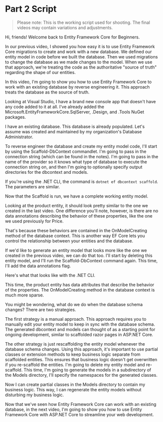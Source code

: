 # Part 2 Script

> Please note: This is the working script used for shooting. The final videos may contain variations and adjustments.

Hi, friends! Welcome back to Entity Framework Core for Beginners.

In our previous video, I showed you how easy it is to use Entity Framework Core migrations to create and work with a new database. We defined our entity model in code before we built the database. Then we used migrations to change the database as we made changes to the model. When we use that approach, we're treating the code as the authoritative "source of truth" regarding the shape of our entities.

In this video, I'm going to show you how to use Entity Framework Core to work with an existing database by reverse engineering it. This approach treats the database as the source of truth. 

Looking at Visual Studio, I have a brand new console app that doesn't have any code added to it at all. I've already added the Microsoft.EntityFrameworkCore.SqlServer, .Design, and .Tools NuGet packages.

I have an existing database. This database is already populated. Let's assume was created and maintained by my organization's Database Administrator.

To reverse engineer the database and create my entity model code, I'll start by using the Scaffold-DbContext commandlet. I'm going to pass in the connection string (which can be found in the notes). I'm going to pass in the name of the provider so it knows what type of database to execute the connection string on, and then I'm going to optionally specify output directories for the dbcontext and models.

If you're using the .NET CLI, the command is `dotnet ef dbcontext scaffold`. The parameters are similar.

Now that the Scaffold is run, we have a complete working entity model.

Looking at the product entity, it should look pretty similar to the one we created in the last video. One difference you'll note, however, is there are no data annotations describing the behavior of these properties, like the one we used previously for Price.

That's because these behaviors are contained in the OnModelCreating method of the database context. This is another way EF Core lets you control the relationship between your entities and the database.

If we'd like to generate an entity model that looks more like the one we created in the previous video, we can do that too. I'll start by deleting this entity model, and I'll run the Scaffold-DbContext command again. This time, I'll add the data annotations flag.

Here's what that looks like with the .NET CLI.

This time, the product entity has data attributes that describe the behavior of the properties. The OnModelCreating method in the database context is much more sparse.

You might be wondering, what do we do when the database schema changes? There are two strategies.

The first strategy is a manual approach. This approach requires you to manually edit your entity model to keep in sync with the database schema. The generated dbcontext and models can thought of as a starting point for ongoing development, similar to scaffolded razor pages in ASP.NET Core.

The other strategy is just rescaffolding the entity model whenever the database schema changes. Using this approach, it's important to use partial classes or extension methods to keep business logic separate from scaffolded entities. This ensures that business logic doesn't get overwritten if you re-scaffold the entities. I'm going to delete my entity model and re-scaffold. This time, I'm going to generate the models in a subdirectory of the Models directory, I'll specify the namespaces for the generated classes.

Now I can create partial classes in the Models directory to contain my business logic. This way, I can regenerate the entity models without disturbing my business logic.

Now that we've seen how Entity Framework Core can work with an existing database, in the next video, I'm going to show you how to use Entity Framework Core with ASP.NET Core to streamline your web development.
